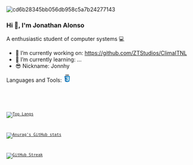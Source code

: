 ![cd6b28345bb056db958c5a7b24277143](https://user-images.githubusercontent.com/71142996/175819217-aeb9b029-c3df-438a-9e56-5c0b086697c5.gif)
### Hi 👋, I'm Jonathan Alonso
A enthusiastic student of computer systems :computer: 

- 🔭 I’m currently working on: https://github.com/ZTStudios/ClimaITNL
- 🌱 I’m currently learning: ...
- :sunglasses: Nickname: Jonnhy

Languages and Tools:
<code><img height="20" src="https://raw.githubusercontent.com/github/explore/80688e429a7d4ef2fca1e82350fe8e3517d3494d/topics/css/css.png"><code>
  
  <!--
https://www.w3schools.com/cs/ , https://www.w3schools.com/css/ , https://www.w3.org/html/ , https://www.java.com/ , https://getbootstrap.com/ , https://www.figma.com/ ,
-->

[![Top Langs](https://github-readme-stats.vercel.app/api/top-langs/?username=JonathanAL003&layout=compact)](https://github.com/anuraghazra/github-readme-stats)

[![Anurag's GitHub stats](https://github-readme-stats.vercel.app/api?username=JonathanAL003)](https://github.com/anuraghazra/github-readme-stats)

[![GitHub Streak](https://github-readme-streak-stats.herokuapp.com/?user=JonathanAL003)](https://git.io/streak-stats)
<!--
**JonathanAL003/JonathanAL003** is a ✨ _special_ ✨ repository because its `README.md` (this file) appears on your GitHub profile.
Here are some ideas to get you started:
- 🔭 I’m currently working on ...
- 🌱 I’m currently learning ...
- 👯 I’m looking to collaborate on ...
- 🤔 I’m looking for help with ...
- 💬 Ask me about ...
- 📫 How to reach me: ...
- ⚡
-->
